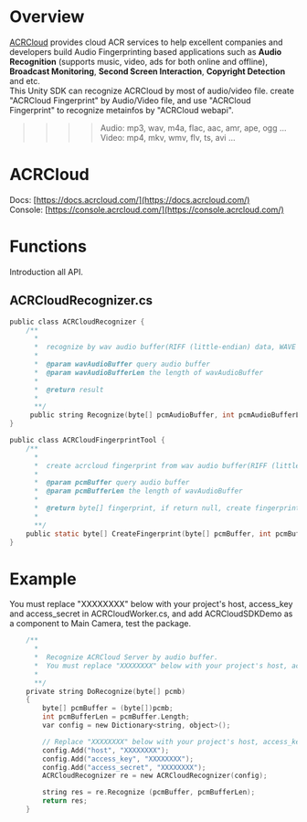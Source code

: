 # Overview
  [ACRCloud](https://www.acrcloud.com/) provides cloud ACR services to help excellent companies and developers build Audio Fingerprinting based applications such as **Audio Recognition** (supports music, video, ads for both online and offline), **Broadcast Monitoring**, **Second Screen Interaction**, **Copyright Detection** and etc.<br>
  This Unity SDK can recognize ACRCloud by most of audio/video file. create "ACRCloud Fingerprint" by Audio/Video file, and use "ACRCloud Fingerprint" to recognize metainfos by "ACRCloud webapi".<br>
>>>>Audio: mp3, wav, m4a, flac, aac, amr, ape, ogg ...<br>
>>>>Video: mp4, mkv, wmv, flv, ts, avi ...

# ACRCloud
Docs: [https://docs.acrcloud.com/](https://docs.acrcloud.com/)<br>
Console: [https://console.acrcloud.com/](https://console.acrcloud.com/)

# Functions
Introduction all API.
## ACRCloudRecognizer.cs
```c
public class ACRCloudRecognizer {
    /**
      *
      *  recognize by wav audio buffer(RIFF (little-endian) data, WAVE audio, Microsoft PCM, 16 bit, mono 8000 Hz) 
      *
      *  @param wavAudioBuffer query audio buffer
      *  @param wavAudioBufferLen the length of wavAudioBuffer
      *  
      *  @return result 
      *
      **/
     public string Recognize(byte[] pcmAudioBuffer, int pcmAudioBufferLen);
}

public class ACRCloudFingerprintTool {
    /**
      *
      *  create acrcloud fingerprint from wav audio buffer(RIFF (little-endian) data, WAVE audio, Microsoft PCM, 16 bit, mono 8000 Hz) 
      *
      *  @param pcmBuffer query audio buffer
      *  @param pcmBufferLen the length of wavAudioBuffer
      *  
      *  @return byte[] fingerprint, if return null, create fingerprint error 
      *
      **/
    public static byte[] CreateFingerprint(byte[] pcmBuffer, int pcmBufferLen);
}
```

# Example
You must replace "XXXXXXXX" below with your project's host, access_key and access_secret in ACRCloudWorker.cs, 
and add ACRCloudSDKDemo as a component to Main Camera, test the package.
```c
    /**
      *
      *  Recognize ACRCloud Server by audio buffer.
      *  You must replace "XXXXXXXX" below with your project's host, access_key and access_secret
      * 
      **/
	private string DoRecognize(byte[] pcmb) 
	{
		byte[] pcmBuffer = (byte[])pcmb;
		int pcmBufferLen = pcmBuffer.Length;
		var config = new Dictionary<string, object>();

		// Replace "XXXXXXXX" below with your project's host, access_key and access_secret
		config.Add("host", "XXXXXXXX");
		config.Add("access_key", "XXXXXXXX");
		config.Add("access_secret", "XXXXXXXX");
		ACRCloudRecognizer re = new ACRCloudRecognizer(config);

		string res = re.Recognize (pcmBuffer, pcmBufferLen);
		return res;
	}
```
